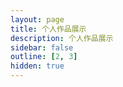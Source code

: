 ```yaml
---
layout: page
title: 个人作品展示
description: 个人作品展示
sidebar: false
outline: [2, 3]
hidden: true
---
```

<UserWorksPage />
